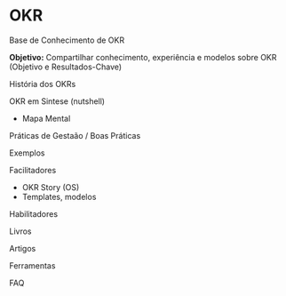 # OKR
Base de Conhecimento de OKR

<figura>

<B>Objetivo:</B>
Compartilhar conhecimento, experiência e modelos sobre OKR (Objetivo e Resultados-Chave)


História dos OKRs

OKR em Sintese (nutshell) 
 - Mapa Mental 

Práticas de Gestaão / Boas Práticas

Exemplos

Facilitadores
- OKR Story (OS)
- Templates, modelos 

Habilitadores

Livros

Artigos

Ferramentas

FAQ
